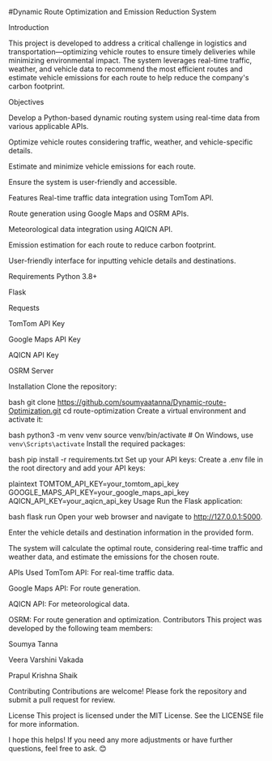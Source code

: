#Dynamic Route Optimization and Emission Reduction System

Introduction

This project is developed to address a critical challenge in logistics and transportation—optimizing vehicle routes to ensure timely deliveries while minimizing environmental impact. The system leverages real-time traffic, weather, and vehicle data to recommend the most efficient routes and estimate vehicle emissions for each route to help reduce the company's carbon footprint.

Objectives

Develop a Python-based dynamic routing system using real-time data from various applicable APIs.

Optimize vehicle routes considering traffic, weather, and vehicle-specific details.

Estimate and minimize vehicle emissions for each route.

Ensure the system is user-friendly and accessible.

Features
Real-time traffic data integration using TomTom API.

Route generation using Google Maps and OSRM APIs.

Meteorological data integration using AQICN API.

Emission estimation for each route to reduce carbon footprint.

User-friendly interface for inputting vehicle details and destinations.

Requirements
Python 3.8+

Flask

Requests

TomTom API Key

Google Maps API Key

AQICN API Key

OSRM Server

Installation
Clone the repository:

bash
git clone https://github.com/soumyaatanna/Dynamic-route-Optimization.git
cd route-optimization
Create a virtual environment and activate it:

bash
python3 -m venv venv
source venv/bin/activate  # On Windows, use `venv\Scripts\activate`
Install the required packages:

bash
pip install -r requirements.txt
Set up your API keys: Create a .env file in the root directory and add your API keys:

plaintext
TOMTOM_API_KEY=your_tomtom_api_key
GOOGLE_MAPS_API_KEY=your_google_maps_api_key
AQICN_API_KEY=your_aqicn_api_key
Usage
Run the Flask application:

bash
flask run
Open your web browser and navigate to http://127.0.0.1:5000.

Enter the vehicle details and destination information in the provided form.

The system will calculate the optimal route, considering real-time traffic and weather data, and estimate the emissions for the chosen route.

APIs Used
TomTom API: For real-time traffic data.

Google Maps API: For route generation.

AQICN API: For meteorological data.

OSRM: For route generation and optimization.
Contributors
This project was developed by the following team members:

Soumya Tanna

Veera Varshini Vakada

Prapul Krishna Shaik

Contributing
Contributions are welcome! Please fork the repository and submit a pull request for review.

License
This project is licensed under the MIT License. See the LICENSE file for more information.

I hope this helps! If you need any more adjustments or have further questions, feel free to ask. 😊
